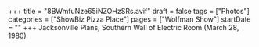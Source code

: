 +++
title = "8BWmfuNze65iNZOHzSRs.avif"
draft = false
tags = ["Photos"]
categories = ["ShowBiz Pizza Place"]
pages = ["Wolfman Show"]
startDate = ""
+++
Jacksonville Plans, Southern Wall of Electric Room (March 28, 1980)

